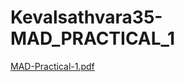 # Kevalsathvara35-MAD_PRACTICAL_1
[MAD-Practical-1.pdf](https://github.com/Keval0506/Kevalsathvara35-MAD_PRACTICAL_1/files/13549188/MAD-Practical-1.pdf)

